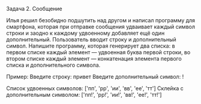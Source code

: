 Задача 2. Сообщение

Илья решил безобидно подшутить над другом и написал программу для смартфона, которая при отправке сообщения удваивает каждый символ строки и заодно к каждому удвоенному добавляет ещё один дополнительный.
Пользователь вводит строку и дополнительный символ. Напишите программу, которая генерирует два списка: в первом списке каждый элемент — удвоенная буква первой строки, во втором списке каждый элемент — конкатенация элемента первого списка и дополнительного символа.

Пример:
Введите строку: привет
Введите дополнительный символ: !

Список удвоенных символов: ['пп', 'рр', 'ии', 'вв', 'ее', 'тт']
Склейка с дополнительным символом: ['пп!', 'рр!', 'ии!', 'вв!', 'ее!', 'тт!'] 